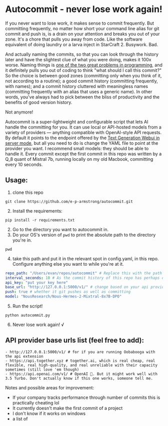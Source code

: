 # Autocommit - never lose work again!

If you never want to lose work, it makes sense to commit frequently. But committing frequently, no matter how short your command line alias for git commit and push is, is a drain on your attention and breaks you out of your zone. It's a chore that pulls you away from code. Like the software equivalent of doing laundry or a larva inject in StarCraft 2. Busywork. Bad.

And actually naming the commits, so that you can look through the history later and have the slightest clue of what you were doing, makes it 100x worse. Naming things is [one of the two great problems in programming](https://martinfowler.com/bliki/TwoHardThings.html), and it definitely pulls you out of coding to think "what should I call this commit?" So the choice is between good zones (committing only when you think of it, not according to a routine); a good commit history (committing frequently, with names); and a commit history cluttered with meaningless names (committing frequently with an alias that uses a generic name). In other words, you've always had to pick between the bliss of productivity and the benefits of good version history.

Not anymore!

Autocommit is a super-lightweight and configurable script that lets AI handle the committing for you. It can use local or API-hosted models from a variety of providers — anything compatible with OpenAI-style API requests. By default it points to the endpoint offered by the [Text Generation Webui in server mode](https://github.com/oobabooga/text-generation-webui), but all you need to do is change the YAML file to point at the provider you want. I recommend small models: they should be able to handle it. Every commit except the first commit in this repo was written by a Q_8 quant of Mistral 7b, running locally on my old Macbook, committing every 10 seconds.

## Usage:

1. clone this repo
```
git clone https://github.com/e-p-armstrong/autocommit.git
```
2. Install the requirements:
```
pip install -r requirements.txt
```
2. Go to the directory you want to autocommit in.
3. Do your OS's version of `pwd` to print the absolute path to the directory you're in.
```
pwd
```
4. take this path and put it in the relevant spot in config.yaml, in this repo. Configure anything else you want to while you're at it.
```yaml
repo_path: "/Users/evan/repos/autocommit" # Replace this with the path to the repo you're working in (this repo wrote its own commits)
interval_seconds: 10 # As the commit history of this repo has perhaps demonstrated, once every 10 seconds is... a lot haha
api_key: "put your key here"
base_url: "http://127.0.0.1:5000/v1/" # change based on your api provider. This is the default root for Ooba. I actually don't know what the right setting for using OpenAI is, I think it might be https://api.openai.com/v1/ but I am not sure
push: true # whether it git pushes as well as committing
model: "NousResearch/Nous-Hermes-2-Mixtral-8x7B-DPO"
```
5. Run the script!
```
python autocommit.py
```
6. Never lose work again! √

## API provider base urls list (feel free to add):
```
- http://127.0.0.1:5000/v1/ # for if you are running Oobabooga with the api extension
- https://api.together.xyz # together.ai, which is real cheap, real flexible, real high-quality, and real unreliable with their capacity sometimes (still love 'em though)
- https://api.openai.com/v1/ # OpenAI 🤮. But it might work well with 3.5 Turbo. Don't actually know if this one works, someone tell me. 
```

Notes and possible areas for improvement:
- If your company tracks performance through number of commits this is practically cheating lol
- It currently doesn't make the first commit of a project
- I don't know if it works on windows
- a list of 